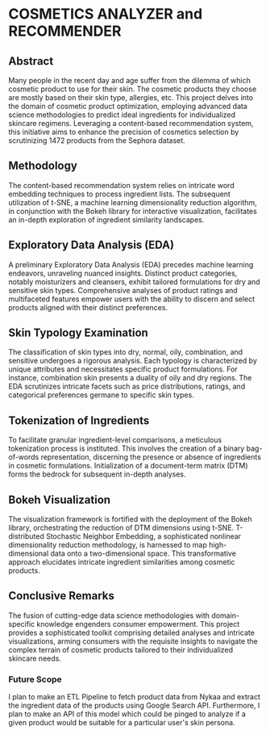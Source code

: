 # COSMETICS ANALYZER and RECOMMENDER

## Abstract

Many people in the recent day and age suffer from the dilemma of which cosmetic product to use for their skin. The cosmetic products they choose are mostly based on their skin type, allergies, etc. This project delves into the domain of cosmetic product optimization, employing advanced data science methodologies to predict ideal ingredients for individualized skincare regimens. Leveraging a content-based recommendation system, this initiative aims to enhance the precision of cosmetics selection by scrutinizing 1472 products from the Sephora dataset.

## Methodology

The content-based recommendation system relies on intricate word embedding techniques to process ingredient lists. The subsequent utilization of t-SNE, a machine learning dimensionality reduction algorithm, in conjunction with the Bokeh library for interactive visualization, facilitates an in-depth exploration of ingredient similarity landscapes.

## Exploratory Data Analysis (EDA)

A preliminary Exploratory Data Analysis (EDA) precedes machine learning endeavors, unraveling nuanced insights. Distinct product categories, notably moisturizers and cleansers, exhibit tailored formulations for dry and sensitive skin types. Comprehensive analyses of product ratings and multifaceted features empower users with the ability to discern and select products aligned with their distinct preferences.

## Skin Typology Examination

The classification of skin types into dry, normal, oily, combination, and sensitive undergoes a rigorous analysis. Each typology is characterized by unique attributes and necessitates specific product formulations. For instance, combination skin presents a duality of oily and dry regions. The EDA scrutinizes intricate facets such as price distributions, ratings, and categorical preferences germane to specific skin types.

## Tokenization of Ingredients

To facilitate granular ingredient-level comparisons, a meticulous tokenization process is instituted. This involves the creation of a binary bag-of-words representation, discerning the presence or absence of ingredients in cosmetic formulations. Initialization of a document-term matrix (DTM) forms the bedrock for subsequent in-depth analyses.

## Bokeh Visualization

The visualization framework is fortified with the deployment of the Bokeh library, orchestrating the reduction of DTM dimensions using t-SNE. T-distributed Stochastic Neighbor Embedding, a sophisticated nonlinear dimensionality reduction methodology, is harnessed to map high-dimensional data onto a two-dimensional space. This transformative approach elucidates intricate ingredient similarities among cosmetic products.

## Conclusive Remarks

The fusion of cutting-edge data science methodologies with domain-specific knowledge engenders consumer empowerment. This project provides a sophisticated toolkit comprising detailed analyses and intricate visualizations, arming consumers with the requisite insights to navigate the complex terrain of cosmetic products tailored to their individualized skincare needs.

### Future Scope

I plan to make an ETL Pipeline to fetch product data from Nykaa and extract the ingredient data of the products using Google Search API. Furthermore, I plan to make an API of this model which could be pinged to analyze if a given product would be suitable for a particular user's skin persona.
